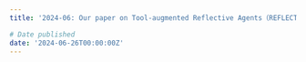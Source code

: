 ```yaml
---
title: '2024-06: Our paper on Tool-augmented Reflective Agents（REFLECTOOL）has been accepted as an Oral presentation at ACL 2025 （243 out of more than 3000 accepted papers.'

# Date published
date: '2024-06-26T00:00:00Z'
---
```

